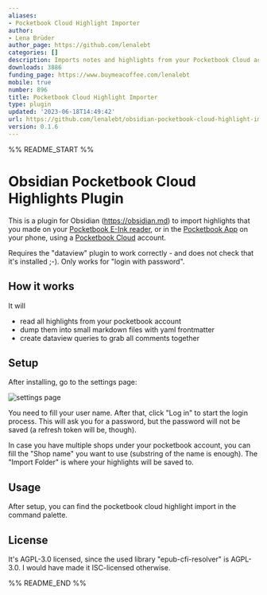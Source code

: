 ```yaml
---
aliases:
- Pocketbook Cloud Highlight Importer
author:
- Lena Brüder
author_page: https://github.com/lenalebt
categories: []
description: Imports notes and highlights from your Pocketbook Cloud account.
downloads: 3886
funding_page: https://www.buymeacoffee.com/lenalebt
mobile: true
number: 896
title: Pocketbook Cloud Highlight Importer
type: plugin
updated: '2023-06-18T14:49:42'
url: https://github.com/lenalebt/obsidian-pocketbook-cloud-highlight-importer
version: 0.1.6
---
```


%% README_START %%

# Obsidian Pocketbook Cloud Highlights Plugin

This is a plugin for Obsidian (https://obsidian.md) to import highlights that you made on your [Pocketbook E-Ink reader](https://pocketbook.de/), or in the [Pocketbook App](https://play.google.com/store/apps/details?id=com.obreey.reader&hl=de&gl=US) on your phone, using a [Pocketbook Cloud](https://cloud.pocketbook.digital) account.

Requires the "dataview" plugin to work correctly - and does not check that it's installed ;-). Only works for "login with password".

## How it works

It will

- read all highlights from your pocketbook account
- dump them into small markdown files with yaml frontmatter
- create dataview queries to grab all comments together

## Setup

After installing, go to the settings page:

![settings page](https://raw.githubusercontent.com/lenalebt/obsidian-pocketbook-cloud-highlight-importer/HEAD/docs/settings-page.png)

You need to fill your user name. After that, click "Log in" to start the login process.
This will ask you for a password, but the password will not be saved (a refresh token will be, though).

In case you have multiple shops under your pocketbook account, you can fill the "Shop name" you want to use (substring of the name is enough).
The "Import Folder" is where your highlights will be saved to.

## Usage

After setup, you can find the pocketbook cloud highlight import in the command palette.

## License

It's AGPL-3.0 licensed, since the used library "epub-cfi-resolver" is AGPL-3.0. I would have made it ISC-licensed otherwise.


%% README_END %%